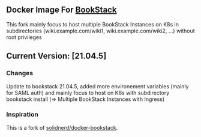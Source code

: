 ## Docker Image For [BookStack](https://github.com/ssddanbrown/BookStack)

This fork mainly focus to host multiple BookStack Instances on K8s in subdirectories (wiki.example.com/wiki1, wiki.example.com/wiki2, ...) without root privileges

## Current Version: [21.04.5]

### Changes

Update to bookstack 21.04.5, added more environement variables (mainly for SAML auth) and mainly focus to host on K8s with subdirectory bookstack install (=> Multiple BookStack Instances with Ingress)

### Inspiration

This is a fork of [solidnerd/docker-bookstack](https://github.com/solidnerd/docker-bookstack).
